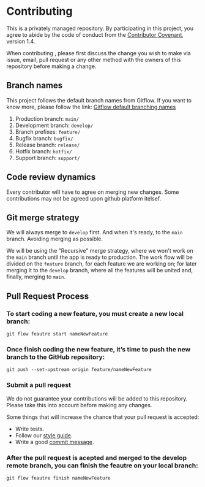 # Contributing

This is a privately managed repository. By participating in this project, you agree to abide by the code of conduct from the [Contributor Covenant], version 1.4. 

[Contributor Covenant]: http://contributor-covenant.org/version/1/4

When contributing , please first discuss the change you wish to make via issue, email, pull request or any other method with the owners of this repository before making a change.

## Branch names

This project follows the default branch names from Gitflow. If you want to know more, please follow the link: [Gitflow default branching names]

1. Production branch: `main/`
2. Development branch: `develop/`
3. Branch prefixes: `feature/`
4. Bugfix branch: `bugfix/`
5. Release branch: `release/`
6. Hotfix branch: `hotfix/`
7. Support branch: `support/`

[Gitflow default branching names]: https://zellwk.com/blog/git-flow

## Code review dynamics

Every contributor will have to agree on merging new changes. Some contributions may not be agreed upon github platform itelsef.

## Git merge strategy

We will always merge to `develop` first. And when it's ready, to the `main` branch. Avoiding merging as possible.

We will be using the "Recursive" merge strategy, where we won't work on the `main` branch until the app is ready to production.
The work flow will be divided on the `feature` branch, for each feature we are working on; for later merging it to the `develop`
branch, where all the features will be united and, finally, merging to `main`.

## Pull Request Process

### To start coding a new feature, you must create a new local branch:

    git flow feautre start nameNewFeature

### Once finish coding the new feature, it’s time to push the new branch to the GitHub repository:

    git push --set-upstream origin feature/nameNewFeature

### Submit a pull request

We do not guarantee your contributions will be added to this repository. Please take this into account before making any changes.

Some things that will increase the chance that your pull request is accepted:

* Write tests.
* Follow our [style guide].
* Write a good [commit message].

[style guide]: https://github.com/airbnb/javascript/tree/master/react
[commit message]: http://tbaggery.com/2008/04/19/a-note-about-git-commit-messages.html

### After the pull request is acepted and merged to the develop remote branch, you can finish the feautre on your local branch:

    git flow feautre finish nameNewFeature
